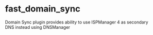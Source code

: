 fast_domain_sync
================

Domain Sync plugin provides ability to use ISPManager 4 as secondary DNS instead using DNSManager 
